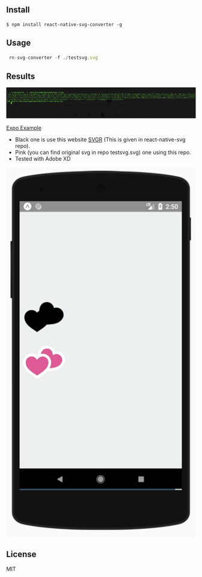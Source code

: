 ## Install

```console
$ npm install react-native-svg-converter -g
```

## Usage

```js
 rn-svg-converter -f ./testsvg.svg
```
## Results

![ss](https://github.com/nazrdogan/react-native-svg-converter/blob/master/ss.png)

[Expo Example](https://snack.expo.io/@nazrdogan/svgtest)


- Black one is use this website [SVGR](https://www.smooth-code.com/open-source/svgr/playground/)  (This is given in react-native-svg repo).
- Pink (you can find original svg in repo testsvg.svg) one using this repo.
- Tested with Adobe XD

![ss](https://github.com/nazrdogan/react-native-svg-converter/blob/master/expo-ss1.png)


## License

MIT
